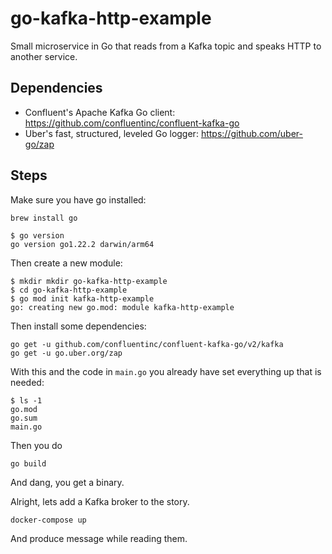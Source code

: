 # go-kafka-http-example

Small microservice in Go that reads from a Kafka topic and speaks HTTP to
another service.

## Dependencies

- Confluent's Apache Kafka Go client:
  <https://github.com/confluentinc/confluent-kafka-go>
- Uber's fast, structured, leveled Go logger: <https://github.com/uber-go/zap>

## Steps

Make sure you have go installed:

    brew install go

    $ go version
    go version go1.22.2 darwin/arm64

Then create a new module:

    $ mkdir mkdir go-kafka-http-example
    $ cd go-kafka-http-example
    $ go mod init kafka-http-example
    go: creating new go.mod: module kafka-http-example

Then install some dependencies:

    go get -u github.com/confluentinc/confluent-kafka-go/v2/kafka
    go get -u go.uber.org/zap

With this and the code in `main.go` you already have set everything up that is
needed:

    $ ls -1
    go.mod
    go.sum
    main.go

Then you do

    go build

And dang, you get a binary.

Alright, lets add a Kafka broker to the story.

    docker-compose up

And produce message while reading them.
